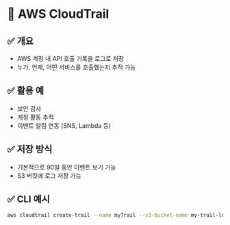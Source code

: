 # 📝 AWS CloudTrail

## ✅ 개요
- AWS 계정 내 API 호출 기록을 로그로 저장
- 누가, 언제, 어떤 서비스를 호출했는지 추적 가능

## ✅ 활용 예
- 보안 감사
- 계정 활동 추적
- 이벤트 알림 연동 (SNS, Lambda 등)

## ✅ 저장 방식
- 기본적으로 90일 동안 이벤트 보기 가능
- S3 버킷에 로그 저장 가능

## ✅ CLI 예시
```bash
aws cloudtrail create-trail --name myTrail --s3-bucket-name my-trail-logs
```